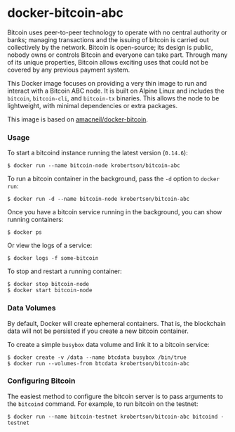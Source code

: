 # docker-bitcoin-abc

Bitcoin uses peer-to-peer technology to operate with no central authority or
banks; managing transactions and the issuing of bitcoin is carried out
collectively by the network. Bitcoin is open-source; its design is public,
nobody owns or controls Bitcoin and everyone can take part. Through many of its
unique properties, Bitcoin allows exciting uses that could not be covered by any
previous payment system.

This Docker image focuses on providing a very thin image to run and interact
with a Bitcoin ABC node. It is built on Alpine Linux and includes the `bitcoin`,
`bitcoin-cli`, and `bitcoin-tx` binaries. This allows the node to be
lightweight, with minimal dependencies or extra packages.

This image is based on [amacneil/docker-bitcoin](https://github.com/amacneil/docker-bitcoin).


### Usage

To start a bitcoind instance running the latest version (`0.14.6`):

```
$ docker run --name bitcoin-node krobertson/bitcoin-abc
```

To run a bitcoin container in the background, pass the `-d` option to `docker
run`:

```
$ docker run -d --name bitcoin-node krobertson/bitcoin-abc
```

Once you have a bitcoin service running in the background, you can show running
containers:

```
$ docker ps
```

Or view the logs of a service:

```
$ docker logs -f some-bitcoin
```

To stop and restart a running container:

```
$ docker stop bitcoin-node
$ docker start bitcoin-node
```


### Data Volumes

By default, Docker will create ephemeral containers. That is, the blockchain
data will not be persisted if you create a new bitcoin container.

To create a simple `busybox` data volume and link it to a bitcoin service:

```
$ docker create -v /data --name btcdata busybox /bin/true
$ docker run --volumes-from btcdata krobertson/bitcoin-abc
```


### Configuring Bitcoin

The easiest method to configure the bitcoin server is to pass arguments to the
`bitcoind` command. For example, to run bitcoin on the testnet:

```
$ docker run --name bitcoin-testnet krobertson/bitcoin-abc bitcoind -testnet
```
